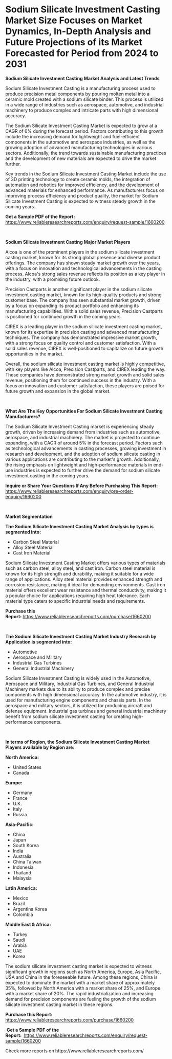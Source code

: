 <p><h1>Sodium Silicate Investment Casting Market Size Focuses on Market Dynamics, In-Depth Analysis and Future Projections of its Market Forecasted for Period from 2024 to 2031</h1></p><p><strong>Sodium Silicate Investment Casting Market Analysis and Latest Trends</strong></p>
<p><p>Sodium Silicate Investment Casting is a manufacturing process used to produce precision metal components by pouring molten metal into a ceramic mold created with a sodium silicate binder. This process is utilized in a wide range of industries such as aerospace, automotive, and industrial machinery to produce complex and intricate parts with high dimensional accuracy.</p><p>The Sodium Silicate Investment Casting Market is expected to grow at a CAGR of 6% during the forecast period. Factors contributing to this growth include the increasing demand for lightweight and fuel-efficient components in the automotive and aerospace industries, as well as the growing adoption of advanced manufacturing technologies in various sectors. Additionally, the trend towards sustainable manufacturing practices and the development of new materials are expected to drive the market further.</p><p>Key trends in the Sodium Silicate Investment Casting Market include the use of 3D printing technology to create ceramic molds, the integration of automation and robotics for improved efficiency, and the development of advanced materials for enhanced performance. As manufacturers focus on improving process efficiency and product quality, the market for Sodium Silicate Investment Casting is expected to witness steady growth in the coming years.</p></p>
<p><strong>Get a Sample PDF of the Report:&nbsp;</strong> <a href="https://www.reliableresearchreports.com/enquiry/request-sample/1660200">https://www.reliableresearchreports.com/enquiry/request-sample/1660200</a></p>
<p>&nbsp;</p>
<p><strong>Sodium Silicate Investment Casting Major Market Players</strong></p>
<p><p>Alcoa is one of the prominent players in the sodium silicate investment casting market, known for its strong global presence and diverse product offerings. The company has shown steady market growth over the years, with a focus on innovation and technological advancements in the casting process. Alcoa's strong sales revenue reflects its position as a key player in the industry, with a promising future outlook.</p><p>Precision Castparts is another significant player in the sodium silicate investment casting market, known for its high-quality products and strong customer base. The company has seen substantial market growth, driven by a focus on expanding its product portfolio and enhancing its manufacturing capabilities. With a solid sales revenue, Precision Castparts is positioned for continued growth in the coming years.</p><p>CIREX is a leading player in the sodium silicate investment casting market, known for its expertise in precision casting and advanced manufacturing techniques. The company has demonstrated impressive market growth, with a strong focus on quality control and customer satisfaction. With a solid sales revenue, CIREX is well-positioned to capitalize on future growth opportunities in the market.</p><p>Overall, the sodium silicate investment casting market is highly competitive, with key players like Alcoa, Precision Castparts, and CIREX leading the way. These companies have demonstrated strong market growth and solid sales revenue, positioning them for continued success in the industry. With a focus on innovation and customer satisfaction, these players are poised for future growth and expansion in the global market.</p></p>
<p>&nbsp;</p>
<p><strong>What Are The Key Opportunities For Sodium Silicate Investment Casting Manufacturers?</strong></p>
<p><p>The Sodium Silicate Investment Casting market is experiencing steady growth, driven by increasing demand from industries such as automotive, aerospace, and industrial machinery. The market is projected to continue expanding, with a CAGR of around 5% in the forecast period. Factors such as technological advancements in casting processes, growing investment in research and development, and the adoption of sodium silicate casting in various applications are contributing to the market's growth. Additionally, the rising emphasis on lightweight and high-performance materials in end-use industries is expected to further drive the demand for sodium silicate investment casting in the coming years.</p></p>
<p><strong>Inquire or Share Your Questions If Any Before Purchasing This Report:</strong> <a href="https://www.reliableresearchreports.com/enquiry/pre-order-enquiry/1660200">https://www.reliableresearchreports.com/enquiry/pre-order-enquiry/1660200</a></p>
<p>&nbsp;</p>
<p><strong>Market Segmentation</strong></p>
<p><strong>The Sodium Silicate Investment Casting Market Analysis by types is segmented into:</strong></p>
<p><ul><li>Carbon Steel Material</li><li>Alloy Steel Material</li><li>Cast Iron Material</li></ul></p>
<p><p>Sodium Silicate Investment Casting Market offers various types of materials such as carbon steel, alloy steel, and cast iron. Carbon steel material is known for its high strength and durability, making it suitable for a wide range of applications. Alloy steel material provides enhanced strength and corrosion resistance, making it ideal for demanding environments. Cast iron material offers excellent wear resistance and thermal conductivity, making it a popular choice for applications requiring high heat tolerance. Each material type caters to specific industrial needs and requirements.</p></p>
<p><strong>Purchase this Report:&nbsp;</strong><a href="https://www.reliableresearchreports.com/purchase/1660200">https://www.reliableresearchreports.com/purchase/1660200</a></p>
<p>&nbsp;</p>
<p><strong>The Sodium Silicate Investment Casting Market Industry Research by Application is segmented into:</strong></p>
<p><ul><li>Automotive</li><li>Aerospace and Military</li><li>Industrial Gas Turbines</li><li>General Industrial Machinery</li></ul></p>
<p><p>Sodium Silicate Investment Casting is widely used in the Automotive, Aerospace and Military, Industrial Gas Turbines, and General Industrial Machinery markets due to its ability to produce complex and precise components with high dimensional accuracy. In the automotive industry, it is used for manufacturing engine components and chassis parts. In the aerospace and military sectors, it is utilized for producing aircraft and defense equipment. Industrial gas turbines and general industrial machinery benefit from sodium silicate investment casting for creating high-performance components.</p></p>
<p>&nbsp;</p>
<p><strong>In terms of Region, the Sodium Silicate Investment Casting Market Players available by Region are:</strong></p>
<p>
    <p> <strong> North America: </strong>
        <ul>
            <li>United States</li>
            <li>Canada</li>
        </ul>
        </p> 
    <p> <strong> Europe: </strong>
        <ul>
            <li>Germany</li>
            <li>France</li>
            <li>U.K.</li>
            <li>Italy</li>
            <li>Russia</li>
        </ul>
        </p> 
    <p> <strong> Asia-Pacific: </strong>
        <ul>
            <li>China</li>
            <li>Japan</li>
            <li>South Korea</li>
            <li>India</li>
            <li>Australia</li>
            <li>China Taiwan</li>
            <li>Indonesia</li>
            <li>Thailand</li>
            <li>Malaysia</li>
        </ul>
        </p> 
    <p> <strong> Latin America: </strong>
        <ul>
            <li>Mexico</li>
            <li>Brazil</li>
            <li>Argentina Korea</li>
            <li>Colombia</li>
        </ul>
        </p> 
    <p> <strong> Middle East & Africa: </strong>
        <ul>
            <li>Turkey</li>
            <li>Saudi</li>
            <li>Arabia</li>
            <li>UAE</li>
            <li>Korea</li>
        </ul>
    </p>
    </p>
<p><p>The sodium silicate investment casting market is expected to witness significant growth in regions such as North America, Europe, Asia Pacific, USA and China in the foreseeable future. Among these regions, China is expected to dominate the market with a market share of approximately 35%, followed by North America with a market share of 25%, and Europe with a market share of 20%. The rapid industrialization and increasing demand for precision components are fueling the growth of the sodium silicate investment casting market in these regions.</p></p>
<p><strong>Purchase this Report: </strong><a href="https://www.reliableresearchreports.com/purchase/1660200">https://www.reliableresearchreports.com/purchase/1660200</a></p>
<p>&nbsp;<strong>Get a Sample PDF of the Report:&nbsp;&nbsp;</strong><a href="https://www.reliableresearchreports.com/enquiry/request-sample/1660200">https://www.reliableresearchreports.com/enquiry/request-sample/1660200</a></p>
<p><strong></strong></p>
<p>Check more reports on https://www.reliableresearchreports.com/</p>